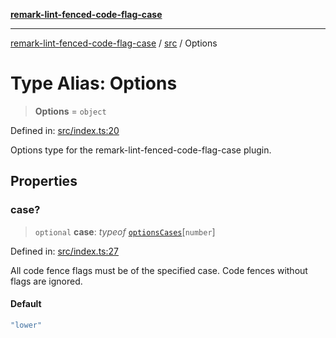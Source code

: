 [**remark-lint-fenced-code-flag-case**](../../README.md)

***

[remark-lint-fenced-code-flag-case](../../README.md) / [src](../README.md) / Options

# Type Alias: Options

> **Options** = `object`

Defined in: [src/index.ts:20](https://github.com/Xunnamius/unified-utils/blob/fab1fe6fd9e384058e5cb5e8de8b1994677b5630/packages/remark-lint-fenced-code-flag-case/src/index.ts#L20)

Options type for the remark-lint-fenced-code-flag-case plugin.

## Properties

### case?

> `optional` **case**: *typeof* [`optionsCases`](../variables/optionsCases.md)\[`number`\]

Defined in: [src/index.ts:27](https://github.com/Xunnamius/unified-utils/blob/fab1fe6fd9e384058e5cb5e8de8b1994677b5630/packages/remark-lint-fenced-code-flag-case/src/index.ts#L27)

All code fence flags must be of the specified case. Code fences without
flags are ignored.

#### Default

```ts
"lower"
```
